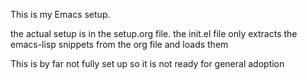 This is my Emacs setup.

the actual setup is in the setup.org file. the init.el file only extracts the emacs-lisp snippets from the org file and loads them

This is by far not fully set up so it is not ready for general adoption

